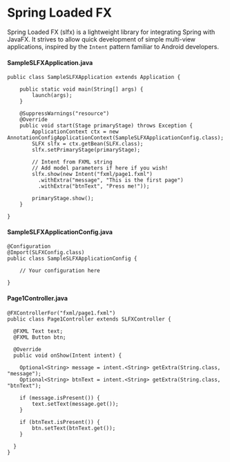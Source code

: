 # Spring Loaded FX

Spring Loaded FX (slfx) is a lightweight library for integrating Spring with JavaFX. It strives to allow quick development of simple multi-view applications, inspired by the `Intent` pattern familiar to Android developers.

#### SampleSLFXApplication.java  
    public class SampleSLFXApplication extends Application {
  
    	public static void main(String[] args) {
    		launch(args);
    	}
    
    	@SuppressWarnings("resource")
    	@Override
    	public void start(Stage primaryStage) throws Exception {
    		ApplicationContext ctx = new AnnotationConfigApplicationContext(SampleSLFXApplicationConfig.class);
    		SLFX slfx = ctx.getBean(SLFX.class);
    		slfx.setPrimaryStage(primaryStage);
    
    		// Intent from FXML string
    		// Add model parameters if here if you wish!
    		slfx.show(new Intent("fxml/page1.fxml")
    		  .withExtra("message", "This is the first page")
    		  .withExtra("btnText",	"Press me!"));
    
    		primaryStage.show();
    	}
  
    }

#### SampleSLFXApplicationConfig.java
    @Configuration
    @Import(SLFXConfig.class)
    public class SampleSLFXApplicationConfig {
    	
    	// Your configuration here
    
    }
#### Page1Controller.java  
    @FXControllerFor("fxml/page1.fxml")
    public class Page1Controller extends SLFXController {
    
      @FXML Text text;
      @FXML Button btn;
	    
      @Override
      public void onShow(Intent intent) {
      
        Optional<String> message = intent.<String> getExtra(String.class, "message");
        Optional<String> btnText = intent.<String> getExtra(String.class, "btnText");
        
        if (message.isPresent()) {
        	text.setText(message.get());
        }
        
        if (btnText.isPresent()) {
        	btn.setText(btnText.get());
        }
        
      }
    }
